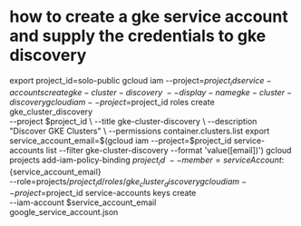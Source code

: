 # how to create a gke service account and supply the credentials to gke discovery


export project_id=solo-public
gcloud iam --project=$project_id service-accounts create gke-cluster-discovery \
  --display-name gke-cluster-discovery
gcloud iam --project=$project_id roles create gke_cluster_discovery \
  --project $project_id \
  --title gke-cluster-discovery \
  --description "Discover GKE Clusters" \
  --permissions container.clusters.list
export service_account_email=$(gcloud iam --project=$project_id service-accounts list --filter gke-cluster-discovery --format 'value([email])')
gcloud projects add-iam-policy-binding $project_id \
  --member=serviceAccount:${service_account_email} \
  --role=projects/${project_id}/roles/gke_cluster_discovery
gcloud iam --project=$project_id service-accounts keys create \
  --iam-account $service_account_email \
  google_service_account.json

